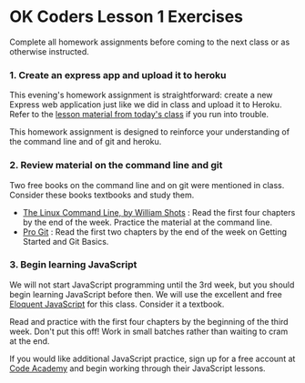 OK Coders Lesson 1 Exercises
====

Complete all homework assignments before coming to the next class or as otherwise instructed.

### 1. Create an express app and upload it to heroku

This evening's homework assignment is straightforward: create a new Express web application just like we did in class and upload it to Heroku. Refer to the [lesson material from today's class](https://github.com/okcoders/bash-heroku-class) if you run into trouble.

This homework assignment is designed to reinforce your understanding of the command line and of git and heroku.

### 2. Review material on the command line and git

Two free books on the command line and on git were mentioned in class. Consider these books textbooks and study them.

- [The Linux Command Line, by William Shots](http://linuxcommand.org/tlcl.php) : Read the first four chapters by the end of the week. Practice the material at the command line.
- [Pro Git](http://git-scm.com/book) : Read the first two chapters by the end of the week on Getting Started and Git Basics.

### 3. Begin learning JavaScript

We will not start JavaScript programming until the 3rd week, but you should begin learning JavaScript before then. We will use the excellent and free [Eloquent JavaScript](http://eloquentjavascript.net/) for this class. Consider it a textbook.

Read and practice with the first four chapters by the beginning of the third week. Don't put this off! Work in small batches rather than waiting to cram at the end.

If you would like additional JavaScript practice, sign up for a free account at [Code Academy](http://www.codecademy.com/) and begin working through their JavaScript lessons.